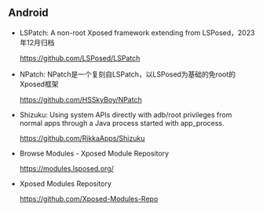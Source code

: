 ## Android


- LSPatch: A non-root Xposed framework extending from LSPosed，2023年12月归档

    https://github.com/LSPosed/LSPatch


- NPatch: NPatch是一个复刻自LSPatch，以LSPosed为基础的免root的Xposed框架

    https://github.com/HSSkyBoy/NPatch


- Shizuku: Using system APIs directly with adb/root privileges from normal apps through a Java process started with app_process.

    https://github.com/RikkaApps/Shizuku

- Browse Modules - Xposed Module Repository
    
    https://modules.lsposed.org/

- Xposed Modules Repository
    
    https://github.com/Xposed-Modules-Repo




